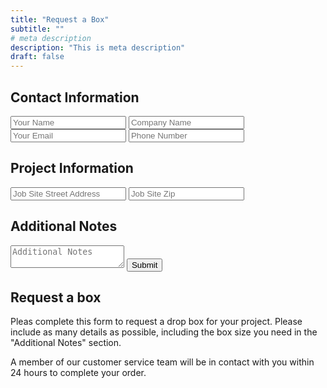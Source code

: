 ```yaml
---
title: "Request a Box"
subtitle: ""
# meta description
description: "This is meta description"
draft: false
---
```


<section class="section bg-white">
  <div class="container">
    <div class="row">
      <div class="col-lg-7 mb-4 mb-lg-0">
        <form name="contact" method="POST" data-netlify="true">
        <h2>Contact Information</h2>
          <input type="text" class="form-control mb-3" id="name" name="name" placeholder="Your Name">
          <input type="text" class="form-control mb-3" id="orgName" name="orgName" placeholder="Company Name">
          <input type="email" class="form-control mb-3" id="mail" name="mail" placeholder="Your Email">
          <input type="tel" class="form-control mb-3" id="phoneNumber" name="phoneNumber" placeholder="Phone Number">
        <h2>Project Information</h2>
          <input type="text" class="form-control mb-3" id="siteAddress" name="siteAddress" placeholder="Job Site Street Address">
          <input type="text" class="form-control mb-3" id="siteCity" name="siteCity" placeholder="Job Site Zip">
        <h2>Additional Notes</h2>
            <textarea name="message" id="message" class="form-control mb-3" placeholder="Additional Notes"></textarea>
            <button type="submit" value="send" class="btn btn-primary">Submit</button>
        </form>
      </div>
      <div class="col-lg-5 content">
        <h2>Request a box</h2>
        <p>Pleas complete this form to request a drop box for your project. Please include as many details as possible, including the box size you need in the "Additional Notes" section.</p>
        <p>A member of our customer service team will be in contact with you within 24 hours to complete your order.</p>
      </div>
    </div>
  </div>
</section>